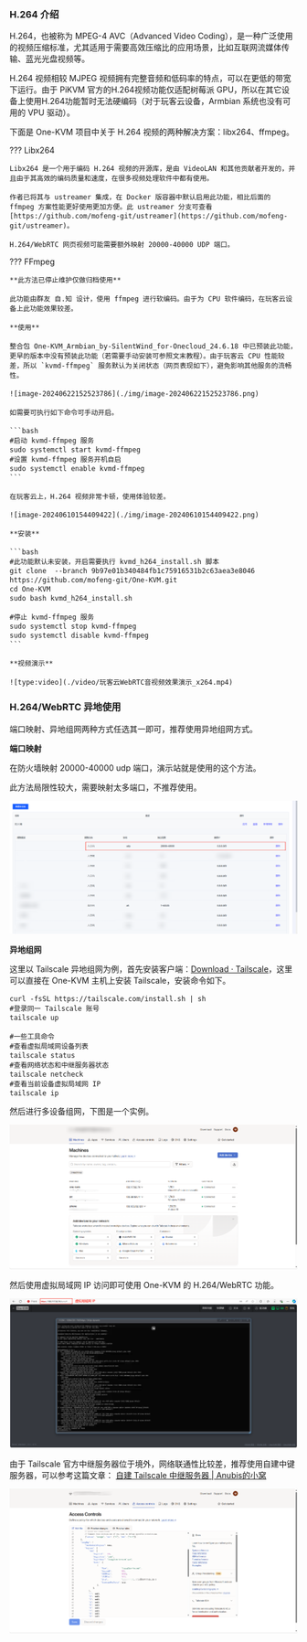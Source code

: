 ### H.264 介绍

H.264，也被称为 MPEG-4 AVC（Advanced Video Coding），是一种广泛使用的视频压缩标准，尤其适用于需要高效压缩比的应用场景，比如互联网流媒体传输、蓝光光盘视频等。

H.264 视频相较 MJPEG 视频拥有完整音频和低码率的特点，可以在更低的带宽下运行。由于 PiKVM 官方的H.264视频功能仅适配树莓派 GPU，所以在其它设备上使用H.264功能暂时无法硬编码（对于玩客云设备，Armbian 系统也没有可用的 VPU 驱动）。

下面是 One-KVM 项目中关于 H.264 视频的两种解决方案：libx264、ffmpeg。


??? Libx264

    Libx264 是一个用于编码 H.264 视频的开源库，是由 VideoLAN 和其他贡献者开发的，并且由于其高效的编码质量和速度，在很多视频处理软件中都有使用。

    作者已将其与 ustreamer 集成，在 Docker 版容器中默认启用此功能，相比后面的 ffmpeg 方案性能更好使用更加方便。此 ustreamer 分支可查看 [https://github.com/mofeng-git/ustreamer](https://github.com/mofeng-git/ustreamer)。

    H.264/WebRTC 网页视频可能需要额外映射 20000-40000 UDP 端口。

??? FFmpeg

    **此方法已停止维护仅做归档使用**

    此功能由群友 自.知 设计，使用 ffmpeg 进行软编码。由于为 CPU 软件编码，在玩客云设备上此功能效果较差。

    **使用**

    整合包 One-KVM_Armbian_by-SilentWind_for-Onecloud_24.6.18 中已预装此功能，更早的版本中没有预装此功能（若需要手动安装可参照文末教程）。由于玩客云 CPU 性能较差，所以 `kvmd-ffmpeg` 服务默认为关闭状态（网页表现如下），避免影响其他服务的流畅性。

    ![image-20240622152523786](./img/image-20240622152523786.png)

    如需要可执行如下命令可手动开启。

    ```bash
    #启动 kvmd-ffmpeg 服务
    sudo systemctl start kvmd-ffmpeg
    #设置 kvmd-ffmpeg 服务开机自启
    sudo systemctl enable kvmd-ffmpeg
    ```

    在玩客云上，H.264 视频非常卡顿，使用体验较差。

    ![image-20240610154409422](./img/image-20240610154409422.png)

    **安装**

    ```bash
    #此功能默认未安装，开启需要执行 kvmd_h264_install.sh 脚本
    git clone  --branch 9b97e01b340484fb1c75916531b2c63aea3e8046 https://github.com/mofeng-git/One-KVM.git
    cd One-KVM 
    sudo bash kvmd_h264_install.sh

    #停止 kvmd-ffmpeg 服务
    sudo systemctl stop kvmd-ffmpeg
    sudo systemctl disable kvmd-ffmpeg
    ```

    **视频演示**

    ![type:video](./video/玩客云WebRTC音视频效果演示_x264.mp4)

### H.264/WebRTC 异地使用

端口映射、异地组网两种方式任选其一即可，推荐使用异地组网方式。

**端口映射**

在防火墙映射 20000-40000 udp 端口，演示站就是使用的这个方法。

此方法局限性较大，需要映射太多端口，不推荐使用。

![image-20241021132357799](./img/image-20241021132357799.png)

**异地组网**

这里以 Tailscale 异地组网为例，首先安装客户端：[Download · Tailscale](https://tailscale.com/download/linux)，这里可以直接在 One-KVM 主机上安装 Tailscale，安装命令如下。

```
curl -fsSL https://tailscale.com/install.sh | sh
#登录同一 Tailscale 账号
tailscale up

#一些工具命令
#查看虚拟局域网设备列表
tailscale status
#查看网络状态和中继服务器状态
tailscale netcheck
#查看当前设备虚拟局域网 IP
tailscale ip
```

然后进行多设备组网，下图是一个实例。

![image-20241021142837222](./img/image-20241021142837222.png)

然后使用虚拟局域网 IP 访问即可使用 One-KVM 的 H.264/WebRTC 功能。

![image-20241021143310563](./img/image-20241021143310563.png)

由于 Tailscale 官方中继服务器位于境外，网络联通性比较差，推荐使用自建中键服务器，可以参考这篇文章： [自建 Tailscale 中继服务器 | Anubis的小窝](https://anubis.cafe/6fdf334e)

![image-20241021144135937](./img/image-20241021144135937.png)

